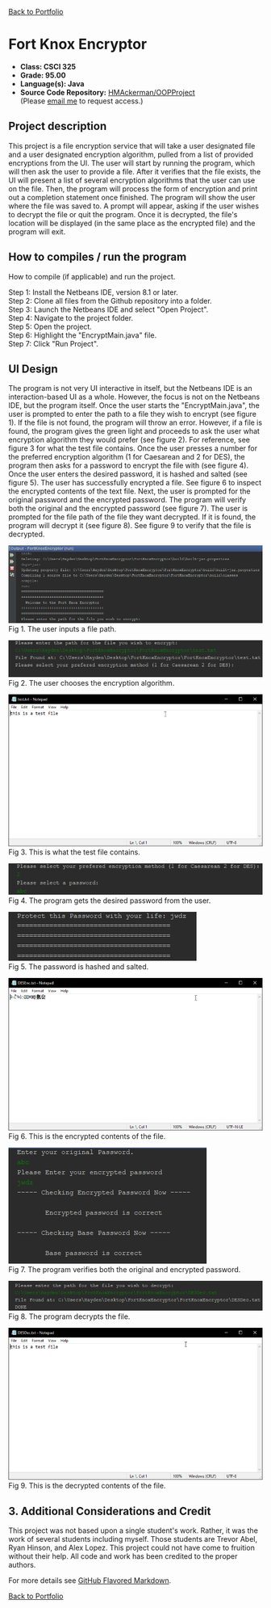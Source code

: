 [Back to Portfolio](./)

Fort Knox Encryptor
===============

-   **Class: CSCI 325** 
-   **Grade: 95.00**
-   **Language(s): Java**
-   **Source Code Repository:** [HMAckerman/OOPProject](https://github.com/HMAckerman/OOPProject)  
    (Please [email me](mailto:HMAckerman@csustudent.net?subject=GitHub%20Access) to request access.)

## Project description

This project is a file encryption service that will take a user designated file and a user designated encryption algorithm, pulled from a list of provided encryptions from the UI. The user will start by running the program, which will then ask the user to provide a file. After it verifies that the file exists, the UI will present a list of several encryption algorithms that the user can use on the file. Then, the program will process the form of encryption and print out a completion statement once finished. The program will show the user where the file was saved to. A prompt will appear, asking if the user wishes to decrypt the file or quit the program. Once it is decrypted, the file's location will be displayed (in the same place as the encrypted file) and the program will exit.

## How to compiles / run the program

How to compile (if applicable) and run the project.

Step 1: Install the Netbeans IDE, version 8.1 or later.<br>
Step 2: Clone all files from the Github repository into a folder.<br>
Step 3: Launch the Netbeans IDE and select "Open Project".<br>
Step 4: Navigate to the project folder.<br>
Step 5: Open the project.<br>
Step 6: Highlight the "EncryptMain.java" file.<br>
Step 7: Click "Run Project".<br>

## UI Design

The program is not very UI interactive in itself, but the Netbeans IDE is an interaction-based UI as a whole. However, the focus is not on the Netbeans IDE, but the program itself. Once the user starts the "EncryptMain.java", the user is prompted to enter the path to a file they wish to encrypt (see figure 1). If the file is not found, the program will throw an error. However, if a file is found, the program gives the green light and proceeds to ask the user what encryption algorithm they would prefer (see figure 2). For reference, see figure 3 for what the test file contains. Once the user presses a number for the preferred encryption algorithm (1 for Caesarean and 2 for DES), the program then asks for a password to encrypt the file with (see figure 4). Once the user enters the desired password, it is hashed and salted (see figure 5). The user has successfully encrypted a file. See figure 6 to inspect the encrypted contents of the text file. Next, the user is prompted for the original password and the encrypted password. The program will verify both the original and the encrypted password (see figure 7). The user is prompted for the file path of the file they want decrypted. If it is found, the program will decrypt it (see figure 8). See figure 9 to verify that the file is decrypted.

![File Path](images/FKEFig1.png)<br>
Fig 1. The user inputs a file path.

![Choose Encryption Algorithm](images/FKEFig2.png)<br>
Fig 2. The user chooses the encryption algorithm.

![Test File](images/FKEFig3.png)<br>
Fig 3. This is what the test file contains.

![Get Password](images/FKEFig4.png)<br>
Fig 4. The program gets the desired password from the user.

![Salting of the Password](images/FKEFig5.png)<br>
Fig 5. The password is hashed and salted.

![Test File](images/FKEFig6.png)<br>
Fig 6. This is the encrypted contents of the file.

![Verification](images/FKEFig7.png)<br>
Fig 7. The program verifies both the original and encrypted password.

![Decryption](images/FKEFig8.png)<br>
Fig 8. The program decrypts the file.

![Decrypted Contents](images/FKEFig9.png)<br>
Fig 9. This is the decrypted contents of the file.

## 3. Additional Considerations and Credit

This project was not based upon a single student's work. Rather, it was the work of several students including myself. Those students are Trevor Abel, Ryan Hinson, and Alex Lopez. This project could not have come to fruition without their help. All code and work has been credited to the proper authors. 

For more details see [GitHub Flavored Markdown](https://guides.github.com/features/mastering-markdown/).

[Back to Portfolio](./)
